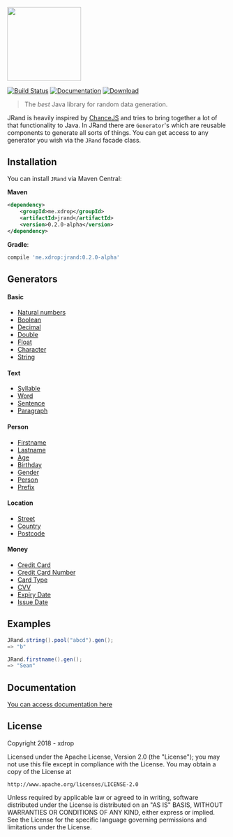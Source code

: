 <a href="https://jrand.xdrop.me"><img src="https://jrand.xdrop.me/_media/jrand.svg" width="168.5px"/></a>


[![Build Status](https://travis-ci.org/xdrop/jRand.svg?branch=master)](https://travis-ci.org/xdrop/jRand)
[![Documentation](https://img.shields.io/badge/documentation-0.2.0--alpha-green.svg)](https://jrand.xdrop.me)
[ ![Download](https://api.bintray.com/packages/xdrop/jrand/jRand/images/download.svg) ](https://bintray.com/xdrop/jrand/jRand/_latestVersion)
> The *best* Java library for random data generation.

JRand is heavily inspired by [ChanceJS](http://chancejs.com) and tries to bring together a lot of that functionality to Java.
In JRand there are `Generator`'s which are reusable components to generate all sorts of things. You can get
access to any generator you wish via the `JRand` facade class.

## Installation

You can install `JRand` via Maven Central:

**Maven**
```xml
<dependency>
    <groupId>me.xdrop</groupId>
    <artifactId>jrand</artifactId>
    <version>0.2.0-alpha</version>
</dependency>
```

**Gradle**:
```gradle
compile 'me.xdrop:jrand:0.2.0-alpha'
```

## Generators

#### Basic
* [Natural numbers](https://jrand.xdrop.me/#/?id=natural)
* [Boolean](https://jrand.xdrop.me/#/?id=bool)
* [Decimal](https://jrand.xdrop.me/#/?id=decimal)
* [Double](https://jrand.xdrop.me/#/?id=double-dbl)
* [Float](https://jrand.xdrop.me/#/?id=float-flt)
* [Character](https://jrand.xdrop.me/#/?id=character)
* [String](https://jrand.xdrop.me/#/?id=string)

#### Text
* [Syllable](https://jrand.xdrop.me/#/?id=syllable)
* [Word](https://jrand.xdrop.me/#/?id=word)
* [Sentence](https://jrand.xdrop.me/#/?id=sentence)
* [Paragraph](https://jrand.xdrop.me/#/?id=paragraph)

#### Person
* [Firstname](https://jrand.xdrop.me/#/?id=firstname)
* [Lastname](https://jrand.xdrop.me/#/?id=lastname)
* [Age](https://jrand.xdrop.me/#/?id=age)
* [Birthday](https://jrand.xdrop.me/#/?id=birthday)
* [Gender](https://jrand.xdrop.me/#/?id=gender)
* [Person](https://jrand.xdrop.me/#/?id=person-object)
* [Prefix](https://jrand.xdrop.me/#/?id=prefix)

#### Location
* [Street](https://jrand.xdrop.me/#/?id=street)
* [Country](https://jrand.xdrop.me/#/?id=country)
* [Postcode](https://jrand.xdrop.me/#/?id=postcode)

#### Money
* [Credit Card](https://jrand.xdrop.me/#/?id=card)
* [Credit Card Number](https://jrand.xdrop.me/#/?id=cardNo)
* [Card Type](https://jrand.xdrop.me/#/?id=cardType)
* [CVV](https://jrand.xdrop.me/#/?id=cvv)
* [Expiry Date](https://jrand.xdrop.me/#/?id=expiryDate)
* [Issue Date](https://jrand.xdrop.me/#/?id=issueDate)


## Examples
```java
JRand.string().pool("abcd").gen();
=> "b"

JRand.firstname().gen();
=> "Sean"
```

## Documentation

[You can access documentation here](https://jrand.xdrop.me/)

## License
Copyright 2018 - xdrop

Licensed under the Apache License, Version 2.0 (the "License");
you may not use this file except in compliance with the License.
You may obtain a copy of the License at

    http://www.apache.org/licenses/LICENSE-2.0

Unless required by applicable law or agreed to in writing, software
distributed under the License is distributed on an "AS IS" BASIS,
WITHOUT WARRANTIES OR CONDITIONS OF ANY KIND, either express or implied.
See the License for the specific language governing permissions and
limitations under the License.
